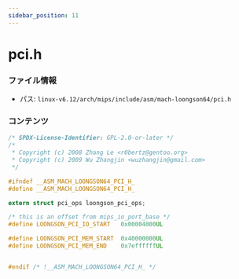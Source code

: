 ```yaml
---
sidebar_position: 11
---
```

# pci.h

### ファイル情報

- パス: `linux-v6.12/arch/mips/include/asm/mach-loongson64/pci.h`

### コンテンツ

```h
/* SPDX-License-Identifier: GPL-2.0-or-later */
/*
 * Copyright (c) 2008 Zhang Le <r0bertz@gentoo.org>
 * Copyright (c) 2009 Wu Zhangjin <wuzhangjin@gmail.com>
 */

#ifndef __ASM_MACH_LOONGSON64_PCI_H_
#define __ASM_MACH_LOONGSON64_PCI_H_

extern struct pci_ops loongson_pci_ops;

/* this is an offset from mips_io_port_base */
#define LOONGSON_PCI_IO_START	0x00004000UL

#define LOONGSON_PCI_MEM_START	0x40000000UL
#define LOONGSON_PCI_MEM_END	0x7effffffUL


#endif /* !__ASM_MACH_LOONGSON64_PCI_H_ */

```

